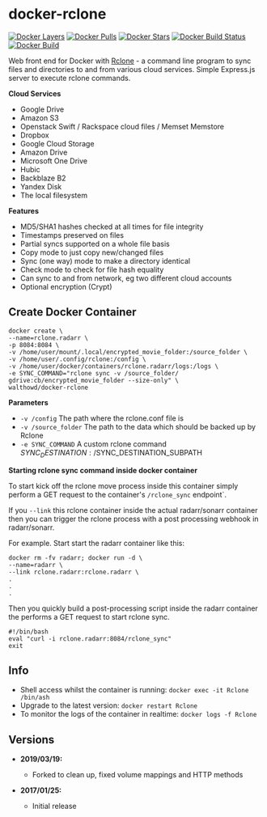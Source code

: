[appurl]: https://rclone.org/
[microbadger]: https://microbadger.com/images/walthowd/docker-rclone
[dockerstore]: https://store.docker.com/community/images/walthowd/docker-rclone

# docker-rclone
[![Docker Layers](https://images.microbadger.com/badges/image/walthowd/docker-rclone.svg)][microbadger]
[![Docker Pulls](https://img.shields.io/docker/pulls/walthowd/docker-rclone.svg)][dockerstore]
[![Docker Stars](https://img.shields.io/docker/stars/walthowd/docker-rclone.svg)][dockerstore]
[![Docker Build Status](https://img.shields.io/docker/build/walthowd/docker-rclone.svg)][dockerstore]
[![Docker Build](https://img.shields.io/docker/automated/walthowd/docker-rclone.svg)][dockerstore]

Web front end for Docker with [Rclone][appurl] - a command line program to sync files and directories to and from various cloud services. Simple Express.js server to execute rclone commands.

**Cloud Services**
* Google Drive
* Amazon S3
* Openstack Swift / Rackspace cloud files / Memset Memstore
* Dropbox
* Google Cloud Storage
* Amazon Drive
* Microsoft One Drive
* Hubic
* Backblaze B2
* Yandex Disk
* The local filesystem

**Features**

* MD5/SHA1 hashes checked at all times for file integrity
* Timestamps preserved on files
* Partial syncs supported on a whole file basis
* Copy mode to just copy new/changed files
* Sync (one way) mode to make a directory identical
* Check mode to check for file hash equality
* Can sync to and from network, eg two different cloud accounts
* Optional encryption (Crypt)

## Create Docker Container

```
docker create \
--name=rclone.radarr \
-p 8084:8084 \
-v /home/user/mount/.local/encrypted_movie_folder:/source_folder \
-v /home/user/.config/rclone:/config \
-v /home/user/docker/containers/rclone.radarr/logs:/logs \
-e SYNC_COMMAND="rclone sync -v /source_folder/ gdrive:cb/encrypted_movie_folder --size-only" \
walthowd/docker-rclone
```

**Parameters**

* `-v /config` The path where the rclone.conf file is
* `-v /source_folder` The path to the data which should be backed up by Rclone
* `-e SYNC_COMMAND` A custom rclone command $SYNC_DESTINATION:/$SYNC_DESTINATION_SUBPATH


**Starting rclone sync command inside docker container**

To start kick off the rclone move process inside this container simply perform a GET request to the container's `/rclone_sync` endpoint`.

If you `--link` this rclone container inside the actual radarr/sonarr container then you can trigger the rclone process with a post processing webhook in radarr/sonarr.

For example.  Start start the radarr container like this:
```
docker rm -fv radarr; docker run -d \
--name=radarr \
--link rclone.radarr:rclone.radarr \
.
.
.
```

Then you quickly build a post-processing script inside the radarr container the performs a GET request to start rclone sync.

```
#!/bin/bash
eval "curl -i rclone.radarr:8084/rclone_sync"
exit
```

## Info

* Shell access whilst the container is running: `docker exec -it Rclone /bin/ash`
* Upgrade to the latest version: `docker restart Rclone`
* To monitor the logs of the container in realtime: `docker logs -f Rclone`

## Versions
+ **2019/03/19:**
  * Forked to clean up, fixed volume mappings and HTTP methods
  
+ **2017/01/25:**
  * Initial release
